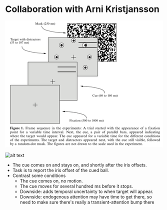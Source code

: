 Collaboration with Arni Kristjansson
==============

![alt text](KristjanssonNakayamaMackeben_stim.png
 "Screencap of the KNM paper")
 
![alt text](https://github.com/alexholcombe/MOTcircular/blob/master/experiment_notes/KristjanssonNakayamaMackeben_stim.png
 "Screencap of the KNM paper")

- The cue comes on and stays on, and shortly after the iris offsets.
- Task is to report the iris offset of the cued ball.
- Contrast some conditions
  - The cue comes on, no motion.
  - The cue moves for several hundred ms before it stops. 
   - Downside: adds temporal uncertainty to when target will appear.
   - Downside: endogenous attention may have time to get there, so need to make sure there's really a transient-attention bump there




